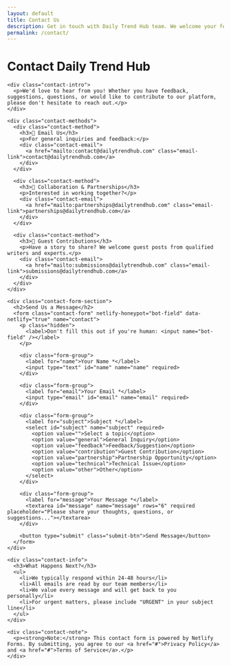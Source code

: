 ```yaml
---
layout: default
title: Contact Us
description: Get in touch with Daily Trend Hub team. We welcome your feedback, suggestions, and inquiries.
permalink: /contact/
---
```


<div class="page-content">
  <div class="contact-container">
    <h1>Contact Daily Trend Hub</h1>
    
    <div class="contact-intro">
      <p>We'd love to hear from you! Whether you have feedback, suggestions, questions, or would like to contribute to our platform, please don't hesitate to reach out.</p>
    </div>

    <div class="contact-methods">
      <div class="contact-method">
        <h3>📧 Email Us</h3>
        <p>For general inquiries and feedback:</p>
        <div class="contact-email">
          <a href="mailto:contact@dailytrendhub.com" class="email-link">contact@dailytrendhub.com</a>
        </div>
      </div>

      <div class="contact-method">
        <h3>💼 Collaboration & Partnerships</h3>
        <p>Interested in working together?</p>
        <div class="contact-email">
          <a href="mailto:partnerships@dailytrendhub.com" class="email-link">partnerships@dailytrendhub.com</a>
        </div>
      </div>

      <div class="contact-method">
        <h3>📝 Guest Contributions</h3>
        <p>Have a story to share? We welcome guest posts from qualified writers and experts.</p>
        <div class="contact-email">
          <a href="mailto:submissions@dailytrendhub.com" class="email-link">submissions@dailytrendhub.com</a>
        </div>
      </div>
    </div>

    <div class="contact-form-section">
      <h2>Send Us a Message</h2>
      <form class="contact-form" netlify-honeypot="bot-field" data-netlify="true" name="contact">
        <p class="hidden">
          <label>Don't fill this out if you're human: <input name="bot-field" /></label>
        </p>
        
        <div class="form-group">
          <label for="name">Your Name *</label>
          <input type="text" id="name" name="name" required>
        </div>

        <div class="form-group">
          <label for="email">Your Email *</label>
          <input type="email" id="email" name="email" required>
        </div>

        <div class="form-group">
          <label for="subject">Subject *</label>
          <select id="subject" name="subject" required>
            <option value="">Select a topic</option>
            <option value="general">General Inquiry</option>
            <option value="feedback">Feedback/Suggestion</option>
            <option value="contribution">Guest Contribution</option>
            <option value="partnership">Partnership Opportunity</option>
            <option value="technical">Technical Issue</option>
            <option value="other">Other</option>
          </select>
        </div>

        <div class="form-group">
          <label for="message">Your Message *</label>
          <textarea id="message" name="message" rows="6" required placeholder="Please share your thoughts, questions, or suggestions..."></textarea>
        </div>

        <button type="submit" class="submit-btn">Send Message</button>
      </form>
    </div>

    <div class="contact-info">
      <h3>What Happens Next?</h3>
      <ul>
        <li>We typically respond within 24-48 hours</li>
        <li>All emails are read by our team members</li>
        <li>We value every message and will get back to you personally</li>
        <li>For urgent matters, please include "URGENT" in your subject line</li>
      </ul>
    </div>

    <div class="contact-note">
      <p><strong>Note:</strong> This contact form is powered by Netlify Forms. By submitting, you agree to our <a href="#">Privacy Policy</a> and <a href="#">Terms of Service</a>.</p>
    </div>
  </div>
</div>